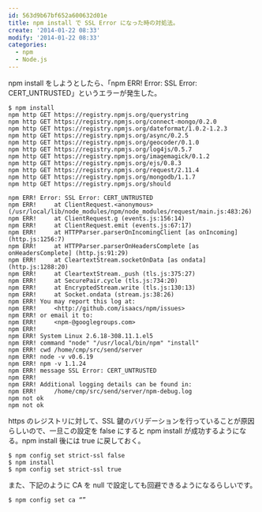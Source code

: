 ```yaml
---
id: 563d9b67bf652a600632d01e
title: npm install で SSL Error になった時の対処法。
create: '2014-01-22 08:33'
modify: '2014-01-22 08:33'
categories:
  - npm
  - Node.js
---
```


npm install をしようとしたら、「npm ERR! Error: SSL Error: CERT_UNTRUSTED」というエラーが発生した。

    $ npm install
    npm http GET https://registry.npmjs.org/querystring
    npm http GET https://registry.npmjs.org/connect-mongo/0.2.0
    npm http GET https://registry.npmjs.org/dateformat/1.0.2-1.2.3
    npm http GET https://registry.npmjs.org/async/0.2.5
    npm http GET https://registry.npmjs.org/geocoder/0.1.0
    npm http GET https://registry.npmjs.org/log4js/0.5.7
    npm http GET https://registry.npmjs.org/imagemagick/0.1.2
    npm http GET https://registry.npmjs.org/ejs/0.8.3
    npm http GET https://registry.npmjs.org/request/2.11.4
    npm http GET https://registry.npmjs.org/mongodb/1.1.7
    npm http GET https://registry.npmjs.org/should

    npm ERR! Error: SSL Error: CERT_UNTRUSTED
    npm ERR!     at ClientRequest.<anonymous> (/usr/local/lib/node_modules/npm/node_modules/request/main.js:483:26)
    npm ERR!     at ClientRequest.g (events.js:156:14)
    npm ERR!     at ClientRequest.emit (events.js:67:17)
    npm ERR!     at HTTPParser.parserOnIncomingClient [as onIncoming] (http.js:1256:7)
    npm ERR!     at HTTPParser.parserOnHeadersComplete [as onHeadersComplete] (http.js:91:29)
    npm ERR!     at CleartextStream.socketOnData [as ondata] (http.js:1288:20)
    npm ERR!     at CleartextStream._push (tls.js:375:27)
    npm ERR!     at SecurePair.cycle (tls.js:734:20)
    npm ERR!     at EncryptedStream.write (tls.js:130:13)
    npm ERR!     at Socket.ondata (stream.js:38:26)
    npm ERR! You may report this log at:
    npm ERR!     <http://github.com/isaacs/npm/issues>
    npm ERR! or email it to:
    npm ERR!     <npm-@googlegroups.com>
    npm ERR!
    npm ERR! System Linux 2.6.18-308.11.1.el5
    npm ERR! command "node" "/usr/local/bin/npm" "install"
    npm ERR! cwd /home/cmp/src/send/server
    npm ERR! node -v v0.6.19
    npm ERR! npm -v 1.1.24
    npm ERR! message SSL Error: CERT_UNTRUSTED
    npm ERR!
    npm ERR! Additional logging details can be found in:
    npm ERR!     /home/cmp/src/send/server/npm-debug.log
    npm not ok
    npm not ok

<!-- more -->

https のレジストリに対して、SSL 鍵のバリデーションを行っていることが原因らしいので、一旦この設定を false にすると npm install が成功するようになる。npm install 後には true に戻しておく。

    $ npm config set strict-ssl false
    $ npm install
    $ npm config set strict-ssl true

また、下記のように CA を null で設定しても回避できるようになるらしいです。

    $ npm config set ca “”
